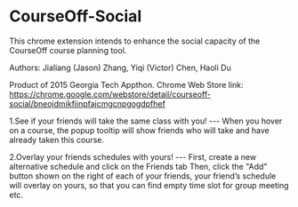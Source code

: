 # CourseOff-Social
This chrome extension intends to enhance the social capacity of the CourseOff course planning tool. 

Authors: Jialiang (Jason) Zhang, Yiqi (Victor) Chen, Haoli Du

Product of 2015 Georgia Tech Appthon. Chrome Web Store link: 
https://chrome.google.com/webstore/detail/courseoff-social/bneojdmikfiinpfajcmgcnpgogdpfhef

1.See if your friends will take the same class with you! --- When you hover on a course, the popup tooltip will show friends who will take and have already taken this course. 

2.Overlay your friends schedules with yours! --- First, create a new alternative schedule and click on the Friends tab Then, click the "Add" button shown on the right of each of your friends, your friend’s schedule will overlay on yours, so that you can find empty time slot for group meeting etc.
